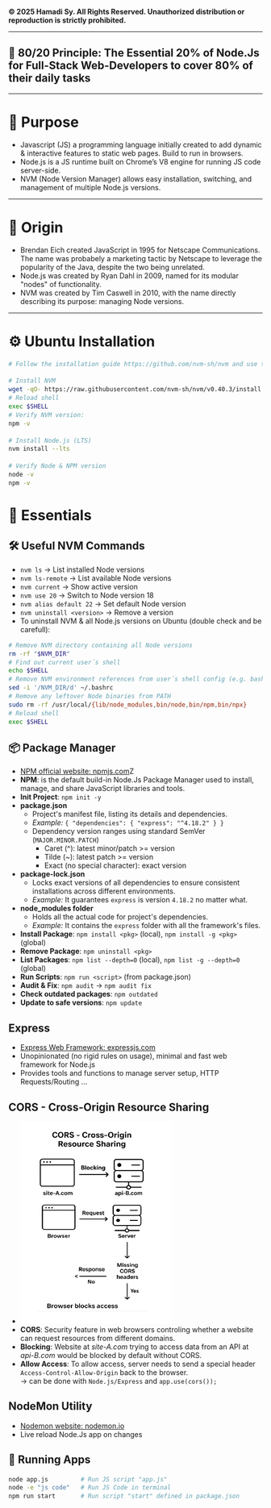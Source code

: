 **© 2025 Hamadi Sy. All Rights Reserved. Unauthorized distribution or reproduction is strictly prohibited.**

---

## 🚀 80/20 Principle: The Essential 20% of Node.Js for Full-Stack Web-Developers to cover 80% of their daily tasks

---

# 🎯 Purpose
- Javascript (JS) a programming language initially created to add dynamic & interactive features to static web pages. Build to run in browsers.  
- Node.js is a JS runtime built on Chrome’s V8 engine for running JS code server-side.  
- NVM (Node Version Manager) allows easy installation, switching, and management of multiple Node.js versions.

---

# 🌱 Origin
- Brendan Eich created JavaScript in 1995 for Netscape Communications. The name was probabely a marketing tactic by Netscape to leverage the popularity of the Java, despite the two being unrelated.  
- Node.js was created by Ryan Dahl in 2009, named for its modular "nodes" of functionality.  
- NVM was created by Tim Caswell in 2010, with the name directly describing its purpose: managing Node versions.  

---

# ⚙️ Ubuntu Installation
```bash
# Follow the installation guide https://github.com/nvm-sh/nvm and use the versions from there

# Install NVM
wget -qO- https://raw.githubusercontent.com/nvm-sh/nvm/v0.40.3/install.sh | bash
# Reload shell
exec $SHELL
# Verify NVM version:
npm -v

# Install Node.js (LTS)
nvm install --lts

# Verify Node & NPM version
node -v
npm -v 
```

# 🧠 Essentials

## 🛠 Useful NVM Commands
* `nvm ls` → List installed Node versions
* `nvm ls-remote` → List available Node versions
* `nvm current` → Show active version
* `nvm use 20` → Switch to Node version 18
* `nvm alias default 22` → Set default Node version
* `nvm uninstall <version>` → Remove a version
* To uninstall NVM & all Node.js versions on Ubuntu (double check and be carefull):
```bash
# Remove NVM directory containing all Node versions
rm -rf "$NVM_DIR"
# Find out current user´s shell
echo $SHELL
# Remove NVM environment references from user´s shell config (e.g. bash)
sed -i '/NVM_DIR/d' ~/.bashrc
# Remove any leftover Node binaries from PATH
sudo rm -rf /usr/local/{lib/node_modules,bin/node,bin/npm,bin/npx}
# Reload shell
exec $SHELL
```

## 📦 Package Manager
- [NPM official website: npmjs.com](https://www.npmjs.com/)Z
- **NPM**: is the default build-in Node.Js Package Manager used to install, manage, and share JavaScript libraries and tools.
- **Init Project**: `npm init -y`
- **package.json**
    * Project's manifest file, listing its details and dependencies.
    * *Example:* `{ "dependencies": { "express": "^4.18.2" } }`
    * Dependency version ranges using standard SemVer (`MAJOR.MINOR.PATCH`)
        * Caret (^): latest minor/patch >= version
        * Tilde (~): latest patch >= version
        * Exact (no special character): exact version
- **package-lock.json**
    * Locks exact versions of all dependencies to ensure consistent installations across different environments.
    * *Example:* It guarantees `express` is version `4.18.2` no matter what.
- **node_modules folder**
    * Holds all the actual code for project's dependencies.
    * *Example:* It contains the `express` folder with all the framework's files.
- **Install Package**: `npm install <pkg>` (local), `npm install -g <pkg>` (global)
- **Remove Package**: `npm uninstall <pkg>`
- **List Packages**: `npm list --depth=0` (local), `npm list -g --depth=0` (global)
- **Run Scripts**: `npm run <script>` (from package.json)
- **Audit & Fix**: `npm audit` → `npm audit fix`
- **Check outdated packages**: `npm outdated`
- **Update to safe versions**: `npm update`

## Express
- [Express Web Framework: expressjs.com](https://expressjs.com/)
- Unopinionated (no rigid rules on usage), minimal and fast web framework for Node.js
- Provides tools and functions to manage server setup, HTTP Requests/Routing ...

## CORS - Cross-Origin Resource Sharing
- <img src="imgs/cors.png" width="300" height="400" alt="CORS workflow">
- **CORS**: Security feature in web browsers controling whether a website can request resources from different domains.
- **Blocking**: Website at *site-A.com* trying to access data from an API at *api-B.com* would be blocked by default without CORS.
- **Allow Access**: To allow access, server needs to send a special header `Access-Control-Allow-Origin` back to the browser.  
    → can be done with `Node.js/Express` and `app.use(cors());` 

## NodeMon Utility
- [Nodemon website: nodemon.io](https://nodemon.io/)
- Live reload Node.Js app on changes

## 🏃 Running Apps
```bash
node app.js         # Run JS script "app.js"
node -e "js code"   # Run JS Code in terminal
npm run start       # Run script "start" defined in package.json
```
